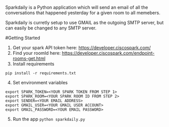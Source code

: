 Sparkdaily is a Python application which will send an email of all the conversations that happened yesterday for a given room to all memebers.

Sparkdaily is curretly setup to use GMAIL as the outgoing SMTP server, but can easily be changed to any SMTP server.


#Getting Started

1. Get your spark API token here: https://developer.ciscospark.com/
2. Find your roomId here: https://developer.ciscospark.com/endpoint-rooms-get.html
3. Install requirements
```
pip install -r requirements.txt
```
4. Set environment variables
```
export SPARK_TOKEN=<YOUR SPARK TOKEN FROM STEP 1>
export SPARK_ROOM=<YOUR SPARK ROOM ID FROM STEP 2>
export SENDER=<YOUR EMAIL ADDRESS>
export GMAIL_USER=<YOUR GMAIL USER ACCOUNT>
export GMAIL_PASSWORD=<YOUR EMAIL PASSWORD>
```
5. Run the app
```python sparkdaily.py```
